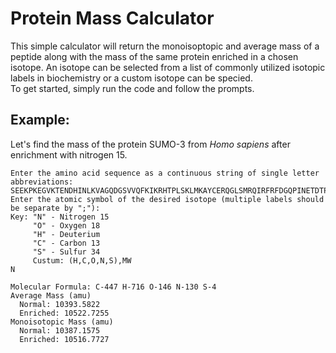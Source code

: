 # Protein Mass Calculator
This simple calculator will return the monoisoptopic and average mass of a peptide
along with the mass of the same protein enriched in a chosen isotope. An isotope can
be selected from a list of commonly utilized isotopic labels in biochemistry or a custom
isotope can be specied.  
To get started, simply run the code and follow the prompts.
## Example:
Let's find the mass of the protein SUMO-3 from *Homo sapiens* after enrichment with
nitrogen 15.
```
Enter the amino acid sequence as a continuous string of single letter abbreviations:
SEEKPKEGVKTENDHINLKVAGQDGSVVQFKIKRHTPLSKLMKAYCERQGLSMRQIRFRFDGQPINETDTPAQLEMEDEDTIDVFQQQTGG
Enter the atomic symbol of the desired isotope (multiple labels should be separate by ";"):
Key: "N" - Nitrogen 15
     "O" - Oxygen 18
     "H" - Deuterium
     "C" - Carbon 13
     "S" - Sulfur 34
     Custum: (H,C,O,N,S),MW
N

Molecular Formula: C-447 H-716 O-146 N-130 S-4
Average Mass (amu)
  Normal: 10393.5822
  Enriched: 10522.7255
Monoisotopic Mass (amu)
  Normal: 10387.1575
  Enriched: 10516.7727
```
